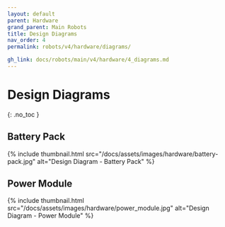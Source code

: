 ```yaml
---
layout: default
parent: Hardware
grand_parent: Main Robots
title: Design Diagrams
nav_order: 4
permalink: robots/v4/hardware/diagrams/

gh_link: docs/robots/main/v4/hardware/4_diagrams.md
---
```


# Design Diagrams
{: .no_toc }


## Battery Pack

{% include thumbnail.html src="/docs/assets/images/hardware/battery-pack.jpg" alt="Design Diagram - Battery Pack" %}

## Power Module
{% include thumbnail.html src="/docs/assets/images/hardware/power_module.jpg" alt="Design Diagram - Power Module" %}

